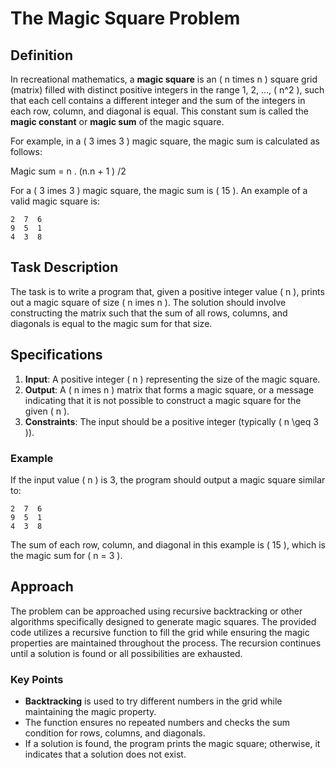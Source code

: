 # The Magic Square Problem

## Definition

In recreational mathematics, a **magic square** is an \( n 	times n \) square grid (matrix) filled with distinct positive integers in the range 1, 2, …, \( n^2 \), such that each cell contains a different integer and the sum of the integers in each row, column, and diagonal is equal. This constant sum is called the **magic constant** or **magic sum** of the magic square.

For example, in a \( 3 	imes 3 \) magic square, the magic sum is calculated as follows:

 Magic sum = n . (n.n + 1 ) /2

For a \( 3 	imes 3 \) magic square, the magic sum is \( 15 \). An example of a valid magic square is:

```
2  7  6
9  5  1
4  3  8
```

## Task Description

The task is to write a program that, given a positive integer value \( n \), prints out a magic square of size \( n 	imes n \). The solution should involve constructing the matrix such that the sum of all rows, columns, and diagonals is equal to the magic sum for that size.

## Specifications

1. **Input**: A positive integer \( n \) representing the size of the magic square.
2. **Output**: A \( n 	imes n \) matrix that forms a magic square, or a message indicating that it is not possible to construct a magic square for the given \( n \).
3. **Constraints**: The input should be a positive integer (typically \( n \geq 3 \)).

### Example

If the input value \( n \) is 3, the program should output a magic square similar to:

```
2  7  6
9  5  1
4  3  8
```

The sum of each row, column, and diagonal in this example is \( 15 \), which is the magic sum for \( n = 3 \).

## Approach

The problem can be approached using recursive backtracking or other algorithms specifically designed to generate magic squares. The provided code utilizes a recursive function to fill the grid while ensuring the magic properties are maintained throughout the process. The recursion continues until a solution is found or all possibilities are exhausted.

### Key Points
- **Backtracking** is used to try different numbers in the grid while maintaining the magic property.
- The function ensures no repeated numbers and checks the sum condition for rows, columns, and diagonals.
- If a solution is found, the program prints the magic square; otherwise, it indicates that a solution does not exist.


